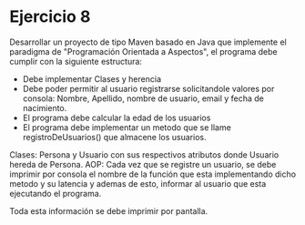 ﻿# Ejercicio 8

Desarrollar un proyecto de tipo Maven basado en Java que implemente el paradigma de "Programación Orientada a Aspectos", el programa debe cumplir con la siguiente estructura:
- Debe implementar Clases y herencia 
- Debe poder permitir al usuario registrarse solicitandole valores por consola: Nombre, Apellido, nombre de usuario, email y fecha de nacimiento. 
- El programa debe calcular la edad de los usuarios 
- El programa debe implementar un metodo que se llame registroDeUsuarios() que almacene los usuarios. 

Clases: Persona y Usuario con sus respectivos atributos donde Usuario hereda de Persona. 
AOP: Cada vez que se registre un usuario, se debe imprimir por consola el nombre de la función que esta implementando dicho metodo y su latencia y ademas de esto, informar al usuario que esta ejecutando el programa. 

Toda esta información se debe imprimir por pantalla.


